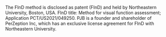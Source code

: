 The FInD method is disclosed as patent (FInD) and held by Northeastern University, Boston, USA. FInD title: Method for visual function assessment; Application PCT/US2021/049250. PJB is a founder and shareholder of PerZeption Inc, which has an exclusive license agreement for FInD with Northeastern University.
